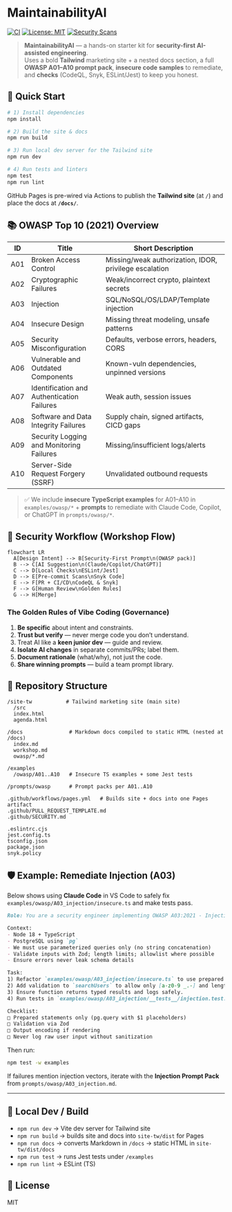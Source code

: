 # MaintainabilityAI

[![CI](https://img.shields.io/github/actions/workflow/status/AliceNN-ucdenver/MaintainabilityAI/pages.yml?label=Build%20%26%20Pages)](#)
[![License: MIT](https://img.shields.io/badge/license-MIT-green.svg)](#)
[![Security Scans](https://img.shields.io/badge/Snyk-CodeQL%20%26%20Snyk-blue)](#)

> **MaintainabilityAI** — a hands-on starter kit for **security-first AI-assisted engineering**.  
> Uses a bold **Tailwind** marketing site + a nested docs section, a full **OWASP A01–A10 prompt pack**, **insecure code samples** to remediate, and **checks** (CodeQL, Snyk, ESLint/Jest) to keep you honest.

## 🚀 Quick Start

```bash
# 1) Install dependencies
npm install

# 2) Build the site & docs
npm run build

# 3) Run local dev server for the Tailwind site
npm run dev

# 4) Run tests and linters
npm test
npm run lint
```

GitHub Pages is pre-wired via Actions to publish the **Tailwind site** (at `/`) and place the docs at **`/docs/`**.

## 📚 OWASP Top 10 (2021) Overview

| ID  | Title                                   | Short Description |
|-----|-----------------------------------------|-------------------|
| A01 | Broken Access Control                   | Missing/weak authorization, IDOR, privilege escalation |
| A02 | Cryptographic Failures                  | Weak/incorrect crypto, plaintext secrets |
| A03 | Injection                               | SQL/NoSQL/OS/LDAP/Template injection |
| A04 | Insecure Design                         | Missing threat modeling, unsafe patterns |
| A05 | Security Misconfiguration               | Defaults, verbose errors, headers, CORS |
| A06 | Vulnerable and Outdated Components      | Known-vuln dependencies, unpinned versions |
| A07 | Identification and Authentication Failures | Weak auth, session issues |
| A08 | Software and Data Integrity Failures    | Supply chain, signed artifacts, CICD gaps |
| A09 | Security Logging and Monitoring Failures| Missing/insufficient logs/alerts |
| A10 | Server-Side Request Forgery (SSRF)      | Unvalidated outbound requests |

> ✅ We include **insecure TypeScript examples** for A01–A10 in `examples/owasp/*` + **prompts** to remediate with Claude Code, Copilot, or ChatGPT in `prompts/owasp/*`.

## 🧪 Security Workflow (Workshop Flow)

```mermaid
flowchart LR
  A[Design Intent] --> B[Security-First Prompt\n(OWASP pack)]
  B --> C[AI Suggestion\n(Claude/Copilot/ChatGPT)]
  C --> D[Local Checks\nESLint/Jest]
  D --> E[Pre-commit Scans\nSnyk Code]
  E --> F[PR + CI/CD\nCodeQL & Snyk]
  F --> G[Human Review\nGolden Rules]
  G --> H[Merge]
```

### The Golden Rules of Vibe Coding (Governance)

1. **Be specific** about intent and constraints.  
2. **Trust but verify** — never merge code you don’t understand.  
3. Treat AI like a **keen junior dev** — guide and review.  
4. **Isolate AI changes** in separate commits/PRs; label them.  
5. **Document rationale** (what/why), not just the code.  
6. **Share winning prompts** — build a team prompt library.  

## 🧭 Repository Structure

```
/site-tw           # Tailwind marketing site (main site)
  /src
  index.html
  agenda.html

/docs               # Markdown docs compiled to static HTML (nested at /docs)
  index.md
  workshop.md
  owasp/*.md

/examples
  /owasp/A01..A10   # Insecure TS examples + some Jest tests

/prompts/owasp      # Prompt packs per A01..A10

.github/workflows/pages.yml   # Builds site + docs into one Pages artifact
.github/PULL_REQUEST_TEMPLATE.md
.github/SECURITY.md

.eslintrc.cjs
jest.config.ts
tsconfig.json
package.json
snyk.policy
```

## 🛡️ Example: Remediate Injection (A03)

Below shows using **Claude Code** in VS Code to safely fix `examples/owasp/A03_injection/insecure.ts` and make tests pass.

```markdown
Role: You are a security engineer implementing OWASP A03:2021 - Injection.

Context:
- Node 18 + TypeScript
- PostgreSQL using `pg`
- We must use parameterized queries only (no string concatenation)
- Validate inputs with Zod; length limits; allowlist where possible
- Ensure errors never leak schema details

Task:
1) Refactor `examples/owasp/A03_injection/insecure.ts` to use prepared statements.
2) Add validation to `searchUsers` to allow only [a-z0-9 _.-] and length <= 100.
3) Ensure function returns typed results and logs safely.
4) Run tests in `examples/owasp/A03_injection/__tests__/injection.test.ts` and make them green.

Checklist:
□ Prepared statements only (pg.query with $1 placeholders)
□ Validation via Zod
□ Output encoding if rendering
□ Never log raw user input without sanitization
```

Then run:
```bash
npm test -w examples
```

If failures mention injection vectors, iterate with the **Injection Prompt Pack** from `prompts/owasp/A03_injection.md`.

---

## 🔧 Local Dev / Build

- `npm run dev` → Vite dev server for Tailwind site  
- `npm run build` → builds site and docs into `site-tw/dist` for Pages  
- `npm run docs` → converts Markdown in `/docs` → static HTML in `site-tw/dist/docs`  
- `npm run test` → runs Jest tests under `/examples`  
- `npm run lint` → ESLint (TS)  

## 📜 License

MIT
